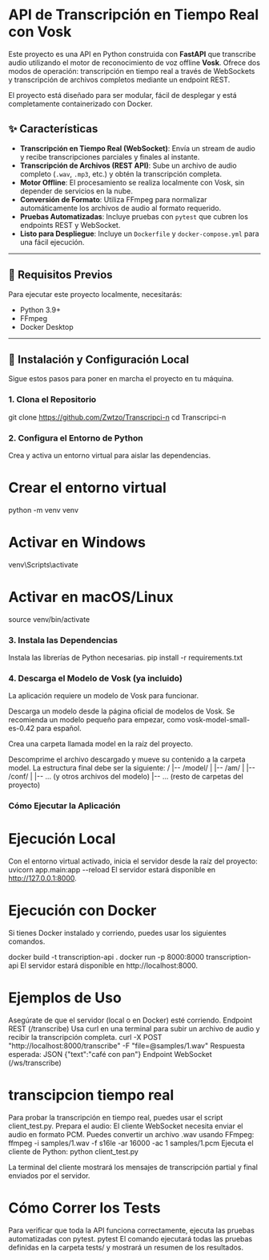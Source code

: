 # API de Transcripción en Tiempo Real con Vosk

Este proyecto es una API en Python construida con **FastAPI** que transcribe audio utilizando el motor de reconocimiento de voz offline **Vosk**. Ofrece dos modos de operación: transcripción en tiempo real a través de WebSockets y transcripción de archivos completos mediante un endpoint REST.

El proyecto está diseñado para ser modular, fácil de desplegar y está completamente containerizado con Docker.

## ✨ Características

-   **Transcripción en Tiempo Real (WebSocket)**: Envía un stream de audio y recibe transcripciones parciales y finales al instante.
-   **Transcripción de Archivos (REST API)**: Sube un archivo de audio completo (`.wav`, `.mp3`, etc.) y obtén la transcripción completa.
-   **Motor Offline**: El procesamiento se realiza localmente con Vosk, sin depender de servicios en la nube.
-   **Conversión de Formato**: Utiliza FFmpeg para normalizar automáticamente los archivos de audio al formato requerido.
-   **Pruebas Automatizadas**: Incluye pruebas con `pytest` que cubren los endpoints REST y WebSocket.
-   **Listo para Despliegue**: Incluye un `Dockerfile` y `docker-compose.yml` para una fácil ejecución.

---

## 🚀 Requisitos Previos

Para ejecutar este proyecto localmente, necesitarás:

-   Python 3.9+
-   FFmpeg
-   Docker Desktop

---

## 🔧 Instalación y Configuración Local

Sigue estos pasos para poner en marcha el proyecto en tu máquina.

### 1. Clona el Repositorio


git clone https://github.com/Zwtzo/Transcripci-n
cd Transcripci-n

### 2. Configura el Entorno de Python
Crea y activa un entorno virtual para aislar las dependencias.

# Crear el entorno virtual
python -m venv venv

# Activar en Windows
venv\Scripts\activate

# Activar en macOS/Linux
source venv/bin/activate
###  3. Instala las Dependencias
Instala las librerías de Python necesarias.
pip install -r requirements.txt

### 4. Descarga el Modelo de Vosk (ya incluido)
La aplicación requiere un modelo de Vosk para funcionar.

Descarga un modelo desde la página oficial de modelos de Vosk. Se recomienda un modelo pequeño para empezar, como vosk-model-small-es-0.42 para español.

Crea una carpeta llamada model en la raíz del proyecto.

Descomprime el archivo descargado y mueve su contenido a la carpeta model. La estructura final debe ser la siguiente:
/
|-- /model/
|   |-- /am/
|   |-- /conf/
|   |-- ... (y otros archivos del modelo)
|-- ... (resto de carpetas del proyecto)

### Cómo Ejecutar la Aplicación
# Ejecución Local
Con el entorno virtual activado, inicia el servidor desde la raíz del proyecto:
uvicorn app.main:app --reload
El servidor estará disponible en http://127.0.0.1:8000.

# Ejecución con Docker
Si tienes Docker instalado y corriendo, puedes usar los siguientes comandos.

docker build -t transcription-api .
docker run -p 8000:8000 transcription-api
El servidor estará disponible en http://localhost:8000.

# Ejemplos de Uso
Asegúrate de que el servidor (local o en Docker) esté corriendo.
Endpoint REST (/transcribe)
Usa curl en una terminal para subir un archivo de audio y recibir la transcripción completa.
curl -X POST "http://localhost:8000/transcribe" -F "file=@samples/1.wav"
Respuesta esperada:
JSON
{"text":"café con pan"}
Endpoint WebSocket (/ws/transcribe)

# transcipcion tiempo real
Para probar la transcripción en tiempo real, puedes usar el script client_test.py.
Prepara el audio: El cliente WebSocket necesita enviar el audio en formato PCM. Puedes convertir un archivo .wav usando FFmpeg:
ffmpeg -i samples/1.wav -f s16le -ar 16000 -ac 1 samples/1.pcm
Ejecuta el cliente de Python:
python client_test.py

La terminal del cliente mostrará los mensajes de transcripción partial y final enviados por el servidor.

# Cómo Correr los Tests
Para verificar que toda la API funciona correctamente, ejecuta las pruebas automatizadas con pytest.
pytest
El comando ejecutará todas las pruebas definidas en la carpeta tests/ y mostrará un resumen de los resultados.
